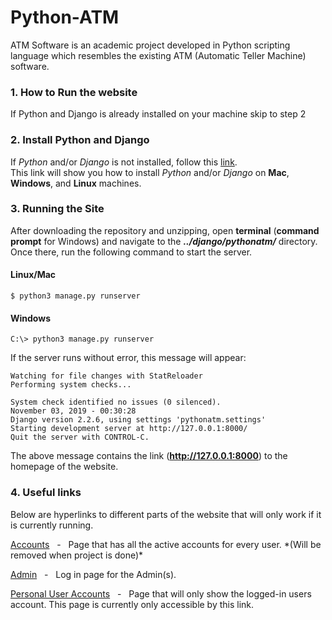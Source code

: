 # Python-ATM
ATM Software is an academic project developed in Python scripting language which resembles the existing ATM (Automatic Teller Machine) software.

### 1. How to Run the website
If Python and Django is already installed on your machine skip to step 2

### 2. Install Python and Django
If _Python_ and/or _Django_ is not installed, follow this [link][Python and Django install link].  
This link will show you how to install _Python_ and/or _Django_ on **Mac**, **Windows**, and **Linux** machines.

### 3. Running the Site
After downloading the repository and unzipping, open **terminal** (**command prompt** for Windows) and navigate to the **_../django/pythonatm/_** directory. Once there, run the following command to start the server.
#### Linux/Mac  
```
$ python3 manage.py runserver
```
#### Windows
```
C:\> python3 manage.py runserver
```
If the server runs without error, this message will appear:

```
Watching for file changes with StatReloader
Performing system checks...

System check identified no issues (0 silenced).
November 03, 2019 - 00:30:28
Django version 2.2.6, using settings 'pythonatm.settings'
Starting development server at http://127.0.0.1:8000/
Quit the server with CONTROL-C.
```

The above message contains the link (**http://127.0.0.1:8000**) to the homepage of the website.

### 4. Useful links
Below are hyperlinks to different parts of the website that will only work if it is currently running.

[Accounts][accounts page link]&nbsp;&nbsp;&nbsp;-&nbsp;&nbsp;&nbsp;Page that has all the active accounts for every user. \*(Will be removed when project is done)\*

[Admin][admin login page]&nbsp;&nbsp;&nbsp;-&nbsp;&nbsp;&nbsp;Log in page for the Admin(s).

[Personal User Accounts][user accounts page]&nbsp;&nbsp;&nbsp;-&nbsp;&nbsp;&nbsp;Page that will only show the logged-in users account. This page is currently only accessible by this link.







[Python and Django install link]: https://developer.mozilla.org/en-US/docs/Learn/Server-side/Django/development_environment
[accounts page link]: http://127.0.0.1:8000/catalog/accounts/
[admin login page]: http://127.0.0.1.8000/admin
[user accounts page]: http://127.0.0.1.8000/catalog/myaccounts
